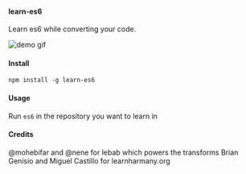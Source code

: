 #### learn-es6

Learn es6 while converting your code.

![demo gif](https://raw.githubusercontent.com/siddharthkp/learn-es6/master/demo.gif)

#### Install

`npm install -g learn-es6`

#### Usage

Run `es6` in the repository you want to learn in

#### Credits

@mohebifar and @nene for lebab which powers the transforms
Brian Genisio and Miguel Castillo for learnharmany.org
